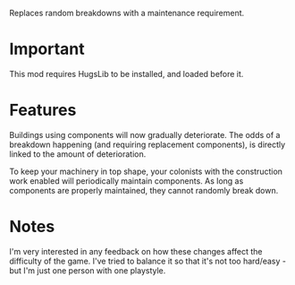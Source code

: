 Replaces random breakdowns with a maintenance requirement.

# Important
This mod requires HugsLib to be installed, and loaded before it.

# Features
Buildings using components will now gradually deteriorate. The odds of a breakdown happening (and requiring replacement components), is directly linked to the amount of deterioration. 

To keep your machinery in top shape, your colonists with the construction work enabled will periodically maintain components. As long as components are properly maintained, they cannot randomly break down. 

# Notes
I'm very interested in any feedback on how these changes affect the difficulty of the game. I've tried to balance it so that it's not too hard/easy - but I'm just one person with one playstyle.